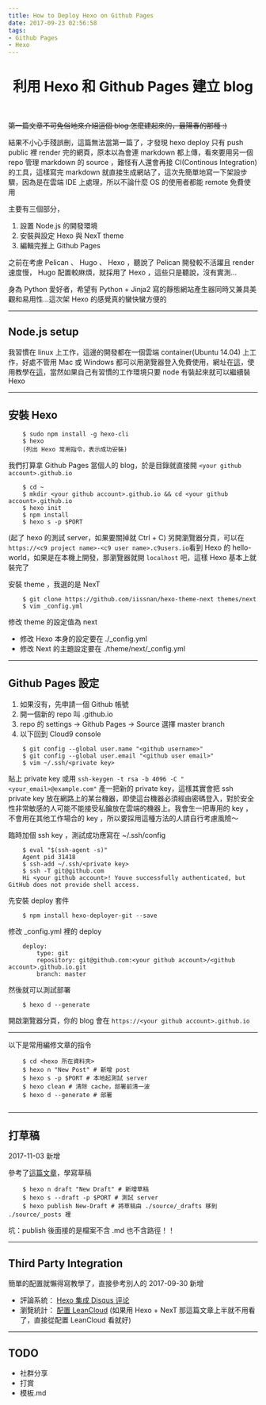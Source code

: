 ```yaml
---
title: How to Deploy Hexo on Github Pages
date: 2017-09-23 02:56:58
tags: 
- Github Pages
- Hexo
---
```


# <center>利用 Hexo 和 Github Pages 建立 blog</center>
<br>

~~第一篇文章不可免俗地來介紹這個 blog 怎麼建起來的，最陽春的那種 :)~~

結果不小心手殘誤刪，這篇無法當第一篇了，才發現 hexo deploy 只有 push public 裡 render 完的網頁，原本以為會連 markdown 都上傳，看來要用另一個 repo 管理 markdown 的 source ，難怪有人還會再接 CI(Continous Integration) 的工具，這樣寫完 markdown 就直接生成網站了，這次先簡單地寫一下架設步驟，因為是在雲端 IDE 上處理，所以不論什麼 OS 的使用者都能 remote 免費使用

主要有三個部分，

1. 設置 Node.js 的開發環境
2. 安裝與設定 Hexo 與 NexT theme
3. 編輯完推上 Github Pages

之前在考慮 Pelican 、 Hugo 、 Hexo ，聽說了 Pelican 開發較不活躍且 render 速度慢， Hugo 配置較麻煩，就採用了 Hexo ，這些只是聽說，沒有實測…

身為 Python 愛好者，希望有 Python + Jinja2 寫的靜態網站產生器同時又兼具美觀和易用性…這次架 Hexo 的感覺真的蠻快蠻方便的

---

## Node.js setup

我習慣在 linux 上工作，這邊的開發都在一個雲端 container(Ubuntu 14.04) 上工作，好處不管用 Mac 或 Windows 都可以用瀏覽器登入免費使用，網址在[這](https://c9.io/)，使用教學在[這](https://wyde.github.io/2017/10/04/Setting-up-Cloud9-Dev-Environment)，當然如果自己有習慣的工作環境只要 node 有裝起來就可以繼續裝 Hexo

--- 

## 安裝 Hexo

```
    $ sudo npm install -g hexo-cli
    $ hexo
    (列出 Hexo 常用指令，表示成功安裝)
```

我們打算拿 Github Pages 當個人的 blog，於是目錄就直接開 `<your github account>.github.io`

```
    $ cd ~
    $ mkdir <your github account>.github.io && cd <your github account>.github.io
    $ hexo init
    $ npm install
    $ hexo s -p $PORT
```
(起了 hexo 的測試 server，如果要關掉就 Ctrl + C)
另開瀏覽器分頁，可以在 `https://<c9 project name>-<c9 user name>.c9users.io`看到 Hexo 的 hello-world，如果是在本機上開發，那瀏覽器就開 `localhost` 吧，這樣 Hexo 基本上就裝完了

安裝 theme ，我選的是 NexT
```
    $ git clone https://github.com/iissnan/hexo-theme-next themes/next
    $ vim _config.yml
```
修改 theme 的設定值為 next

- 修改 Hexo 本身的設定要在 ./_config.yml
- 修改 Next 的主題設定要在 ./theme/next/_config.yml

---

## Github Pages 設定

1. 如果沒有，先申請一個 Github 帳號
2. 開一個新的 repo 叫 <your github account>.github.io
3. repo 的 settings -> Github Pages -> Source 選擇 master branch
4. 以下回到 Cloud9 console

```
    $ git config --global user.name "<github username>"
    $ git config --global user.email "<github user email>"
    $ vim ~/.ssh/<private key>
```

貼上 private key 或用 `ssh-keygen -t rsa -b 4096 -C "<your_email>@example.com"`
 產一把新的 private key，這樣其實會把 ssh private key 放在網路上的某台機器，即使這台機器必須經由密碼登入，對於安全性非常敏感的人可能不能接受私鑰放在雲端的機器上。我會生一把專用的 key ，不會用在其他工作場合的 key ，所以要採用這種方法的人請自行考慮風險～

臨時加個 ssh key ，測試成功應寫在 ~/.ssh/config
```
    $ eval "$(ssh-agent -s)"
    Agent pid 31418
    $ ssh-add ~/.ssh/<private key>
    $ ssh -T git@github.com
    Hi <your github account>! Youve successfully authenticated, but GitHub does not provide shell access.
```

先安裝 deploy 套件
```
    $ npm install hexo-deployer-git --save
```

修改 _config.yml 裡的 deploy
```
    deploy:
        type: git
        repository: git@github.com:<your github account>/<github account>.github.io.git
        branch: master
```

然後就可以測試部署
```
    $ hexo d --generate
```

開啟瀏覽器分頁，你的 blog 會在 `https://<your github account>.github.io`

---

以下是常用編修文章的指令

```
    $ cd <hexo 所在資料夾>
    $ hexo n "New Post" # 新增 post
    $ hexo s -p $PORT # 本地起測試 server
    $ hexo clean # 清除 cache，部署前清一波
    $ hexo d --generate # 部署
    
```

---

## 打草稿

2017-11-03 新增

參考了[這篇文章](http://oomusou.io/hexo/hexo-draft/)，學寫草稿

```
    $ hexo n draft "New Draft" # 新增草稿
    $ hexo s --draft -p $PORT # 測試 server
    $ hexo publish New-Draft # 將草稿由 ./source/_drafts 移到 ./source/_posts 裡
```

坑：publish 後面接的是檔案不含 .md 也不含路徑！！


---

## Third Party Integration

簡單的配置就懶得寫教學了，直接參考別人的
2017-09-30 新增
- 評論系統： [Hexo 集成 Disqus 评论](http://www.cylong.com/blog/2017/03/26/hexo-next-disqus/)
- 瀏覽統計： [配置 LeanCloud](https://notes.wanghao.work/2015-10-21-%E4%B8%BANexT%E4%B8%BB%E9%A2%98%E6%B7%BB%E5%8A%A0%E6%96%87%E7%AB%A0%E9%98%85%E8%AF%BB%E9%87%8F%E7%BB%9F%E8%AE%A1%E5%8A%9F%E8%83%BD.html#%E9%85%8D%E7%BD%AELeanCloud) (如果用 Hexo  + NexT 那這篇文章上半就不用看了，直接從配置 LeanCloud 看就好)

---

## TODO

- 社群分享
- 打賞
- 模板.md


